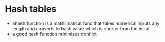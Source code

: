 Hash tables
==============
- ahash function is a mathiimatical func that takes numerical inputs any 
  length and converts to hash value which is shorter than the input 
- a good hash function minimizes conflict 
